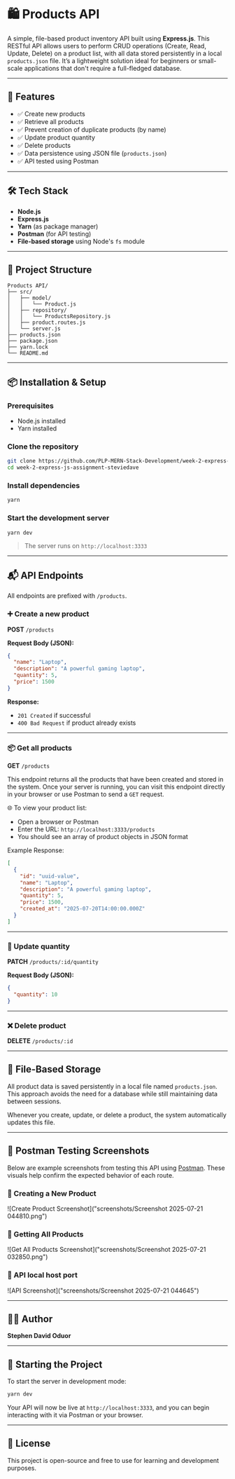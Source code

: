 # 🛍️ Products API

A simple, file-based product inventory API built using **Express.js**. This RESTful API allows users to perform CRUD operations (Create, Read, Update, Delete) on a product list, with all data stored persistently in a local `products.json` file. It’s a lightweight solution ideal for beginners or small-scale applications that don't require a full-fledged database.

---

## 🚀 Features

- ✅ Create new products
- ✅ Retrieve all products
- ✅ Prevent creation of duplicate products (by name)
- ✅ Update product quantity
- ✅ Delete products
- ✅ Data persistence using JSON file (`products.json`)
- ✅ API tested using Postman

---

## 🛠️ Tech Stack

- **Node.js**
- **Express.js**
- **Yarn** (as package manager)
- **Postman** (for API testing)
- **File-based storage** using Node's `fs` module

---

## 📂 Project Structure

```
Products API/
├── src/
│   ├── model/
│   │   └── Product.js
│   ├── repository/
│   │   └── ProductsRepository.js
│   ├── product.routes.js
│   └── server.js
├── products.json
├── package.json
├── yarn.lock
└── README.md
```

---

## 📦 Installation & Setup

### Prerequisites

- Node.js installed
- Yarn installed

### Clone the repository

```bash
git clone https://github.com/PLP-MERN-Stack-Development/week-2-express-js-assignment-steviedave.git
cd week-2-express-js-assignment-steviedave
```

### Install dependencies

```bash
yarn
```

### Start the development server

```bash
yarn dev
```

> The server runs on `http://localhost:3333`

---

## 📬 API Endpoints

All endpoints are prefixed with `/products`.

### ➕ Create a new product

**POST** `/products`

**Request Body (JSON):**
```json
{
  "name": "Laptop",
  "description": "A powerful gaming laptop",
  "quantity": 5,
  "price": 1500
}
```

**Response:**
- `201 Created` if successful
- `400 Bad Request` if product already exists

---

### 📦 Get all products

**GET** `/products`

This endpoint returns all the products that have been created and stored in the system. Once your server is running, you can visit this endpoint directly in your browser or use Postman to send a `GET` request.

🌐 To view your product list:
- Open a browser or Postman
- Enter the URL: `http://localhost:3333/products`
- You should see an array of product objects in JSON format

Example Response:
```json
[
  {
    "id": "uuid-value",
    "name": "Laptop",
    "description": "A powerful gaming laptop",
    "quantity": 5,
    "price": 1500,
    "created_at": "2025-07-20T14:00:00.000Z"
  }
]
```

---

### 🔄 Update quantity

**PATCH** `/products/:id/quantity`

**Request Body (JSON):**
```json
{
  "quantity": 10
}
```

---

### ❌ Delete product

**DELETE** `/products/:id`

---

## 💾 File-Based Storage

All product data is saved persistently in a local file named `products.json`. This approach avoids the need for a database while still maintaining data between sessions.

Whenever you create, update, or delete a product, the system automatically updates this file.

---

## 🧪 Postman Testing Screenshots

Below are example screenshots from testing this API using [Postman](https://www.postman.com/). These visuals help confirm the expected behavior of each route.

### 📸 Creating a New Product
![Create Product Screenshot]("screenshots/Screenshot 2025-07-21 044810.png")

### 📸 Getting All Products
![Get All Products Screenshot]("screenshots/Screenshot 2025-07-21 032850.png")

### 📸 API local host port
![API Screenshot]("screenshots/Screenshot 2025-07-21 044645")

---

## 👨‍💻 Author

**Stephen David Oduor**

---

## 🏁 Starting the Project

To start the server in development mode:

```bash
yarn dev
```

Your API will now be live at `http://localhost:3333`, and you can begin interacting with it via Postman or your browser.

---

## 📄 License

This project is open-source and free to use for learning and development purposes.
